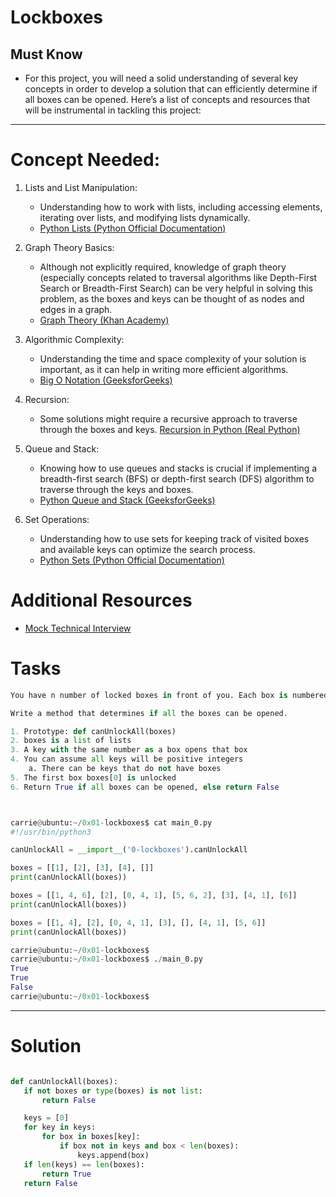 # Lockboxes

## Must Know
- For this project, you will need a solid understanding of several key concepts in order to develop a solution that can efficiently determine if all boxes can be opened. Here’s a list of concepts and resources that will be instrumental in tackling this project:

---

# Concept Needed:

1. Lists and List Manipulation:
    - Understanding how to work with lists, including accessing elements, iterating over lists, and modifying lists dynamically.
    - [Python Lists (Python Official Documentation)](https://docs.python.org/3/tutorial/datastructures.html)

2. Graph Theory Basics:
    - Although not explicitly required, knowledge of graph theory (especially concepts related to traversal algorithms like Depth-First Search or Breadth-First Search) can be very helpful in solving this problem, as the boxes and keys can be thought of as nodes and edges in a graph.
    - [Graph Theory (Khan Academy)](https://www.khanacademy.org/computing/computer-science/algorithms/graph-representation/a/representing-graphs)

3. Algorithmic Complexity:
    - Understanding the time and space complexity of your solution is important, as it can help in writing more efficient algorithms.
    - [Big O Notation (GeeksforGeeks)](https://www.geeksforgeeks.org/asymptotic-notation-and-analysis-based-on-input-size-of-algorithms/)

4. Recursion:
    - Some solutions might require a recursive approach to traverse through the boxes and keys.
    [Recursion in Python (Real Python)](https://realpython.com/python-recursion/)

5. Queue and Stack:
    - Knowing how to use queues and stacks is crucial if implementing a breadth-first search (BFS) or depth-first search (DFS) algorithm to traverse through the keys and boxes.
    - [Python Queue and Stack (GeeksforGeeks)](https://www.geeksforgeeks.org/queue-in-python/)

6. Set Operations:
    - Understanding how to use sets for keeping track of visited boxes and available keys can optimize the search process.
    - [Python Sets (Python Official Documentation)](https://docs.python.org/3/tutorial/datastructures.html#sets)


# Additional Resources
- [Mock Technical Interview](https://www.youtube.com/watch?v=V8DGdPkBBxg)



# Tasks
```py
You have n number of locked boxes in front of you. Each box is numbered sequentially from 0 to n - 1 and each box may contain keys to the other boxes.

Write a method that determines if all the boxes can be opened.

1. Prototype: def canUnlockAll(boxes)
2. boxes is a list of lists
3. A key with the same number as a box opens that box
4. You can assume all keys will be positive integers
    a. There can be keys that do not have boxes
5. The first box boxes[0] is unlocked
6. Return True if all boxes can be opened, else return False



carrie@ubuntu:~/0x01-lockboxes$ cat main_0.py
#!/usr/bin/python3

canUnlockAll = __import__('0-lockboxes').canUnlockAll

boxes = [[1], [2], [3], [4], []]
print(canUnlockAll(boxes))

boxes = [[1, 4, 6], [2], [0, 4, 1], [5, 6, 2], [3], [4, 1], [6]]
print(canUnlockAll(boxes))

boxes = [[1, 4], [2], [0, 4, 1], [3], [], [4, 1], [5, 6]]
print(canUnlockAll(boxes))

```

```py
carrie@ubuntu:~/0x01-lockboxes$
carrie@ubuntu:~/0x01-lockboxes$ ./main_0.py
True
True
False
carrie@ubuntu:~/0x01-lockboxes$
```
 


 ---



 # Solution

 ```py

 def canUnlockAll(boxes):
    if not boxes or type(boxes) is not list:
        return False

    keys = [0]
    for key in keys:
        for box in boxes[key]:
            if box not in keys and box < len(boxes):
                keys.append(box)
    if len(keys) == len(boxes):
        return True
    return False
```

